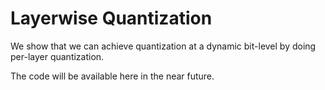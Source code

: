# Layerwise Quantization
We show that we can achieve quantization at a dynamic bit-level by doing per-layer quantization.

The code will be available here in the near future.
